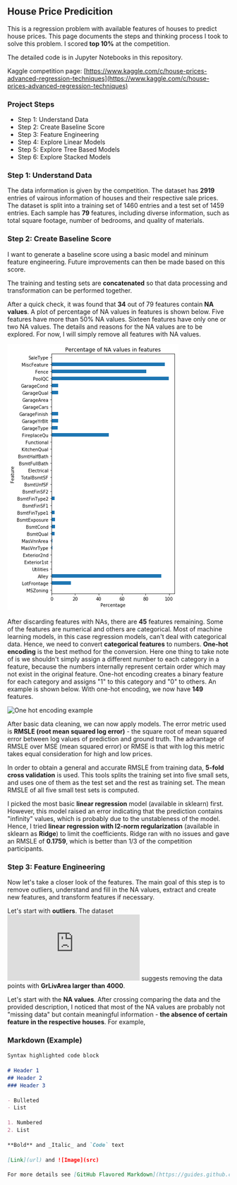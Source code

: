 ## House Price Predicition

This is a regression problem with available features of houses to predict house prices. This page documents the steps and thinking process I took to solve this problem. I scored **top 10%** at the competition. 

The detailed code is in Jupyter Notebooks in this repository.

Kaggle competition page: [https://www.kaggle.com/c/house-prices-advanced-regression-techniques](https://www.kaggle.com/c/house-prices-advanced-regression-techniques)

### Project Steps
- Step 1: Understand Data
- Step 2: Create Baseline Score
- Step 3: Feature Engineering
- Step 4: Explore Linear Models
- Step 5: Explore Tree Based Models
- Step 6: Explore Stacked Models

### Step 1: Understand Data
The data information is given by the competition. The dataset has **2919** entries of vairous information of houses and their respective sale prices. The dataset is split into a training set of 1460 entries and a test set of 1459 entries. Each sample has **79** features, including diverse information, such as total square footage, number of bedrooms, and quality of materials. 

### Step 2: Create Baseline Score
I want to generate a baseline score using a basic model and mininum feature engineering. Future improvements can then be made based on this score.

The training and testing sets are **concatenated** so that data processing and transformation can be performed together. 

After a quick check, it was found that **34** out of 79 features contain **NA values**. A plot of percentage of NA values in features is shown below. Five features have more than 50% NA values. Sixteen features have only one or two NA values. The details and reasons for the NA values are to be explored. For now, I will simply remove all features with NA values.

![Percentage NA Plot](https://github.com/willchenyh/willchenyh.github.io/blob/master/house_price_prediction/pct_na_initial.png?raw=true)

After discarding features with NAs, there are **45** features remaining. Some of the features are numerical and others are categorical. Most of machine learning models, in this case regression models, can't deal with categorical data. Hence, we need to convert **categorical features** to numbers. **One-hot encoding** is the best method for the conversion. Here one thing to take note of is we shouldn't simply assign a different number to each category in a feature, because the numbers internally represent certain order which may not exist in the original feature. One-hot encoding creates a binary feature for each category and assigns "1" to this category and "0" to others. An example is shown below. With one-hot encoding, we now have **149** features.

![One hot encoding example](http://brettromero.com/wordpress/wp-content/uploads/2016/03/OHE-Image.png)

After basic data cleaning, we can now apply models. The error metric used is **RMSLE (root mean squared log error)** - the square root of mean squared error between log values of prediction and ground truth. The advantage of RMSLE over MSE (mean squared error) or RMSE is that with log this metric takes equal consideration for high and low prices. 

In order to obtain a general and accurate RMSLE from training data, **5-fold cross validation** is used. This tools splits the training set into five small sets, and uses one of them as the test set and the rest as training set. The mean RMSLE of all five small test sets is computed.

I picked the most basic **linear regression** model (available in sklearn) first. However, this model raised an error indicating that the prediction contains "infinity" values, which is probably due to the unstableness of the model. Hence, I tried **linear regression with l2-norm regularization** (available in sklearn as **Ridge**) to limit the coefficients. Ridge ran with no issues and gave an RMSLE of **0.1759**, which is better than 1/3 of the competition participants. 

### Step 3: Feature Engineering

Now let's take a closer look of the features. The main goal of this step is to remove outliers, understand and fill in the NA values, extract and create new features, and transform features if necessary. 

Let's start with **outliers**. The dataset ![documentation](https://ww2.amstat.org/publications/jse/v19n3/decock.pdf) suggests removing the data points with **GrLivArea larger than 4000**.

Let's start with the **NA values**. After crossing comparing the data and the provided description, I noticed that most of the NA values are probably not "missing data" but contain meaningful information - **the absence of certain feature in the respective houses**. For example, 



### Markdown (Example)

```markdown
Syntax highlighted code block

# Header 1
## Header 2
### Header 3

- Bulleted
- List

1. Numbered
2. List

**Bold** and _Italic_ and `Code` text

[Link](url) and ![Image](src)

For more details see [GitHub Flavored Markdown](https://guides.github.com/features/mastering-markdown/).
```



